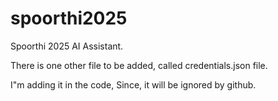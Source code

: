 # spoorthi2025
Spoorthi 2025 AI Assistant.


There is one other file to be added, called credentials.json file.

I"m adding it in the code, Since, it will be ignored by github.